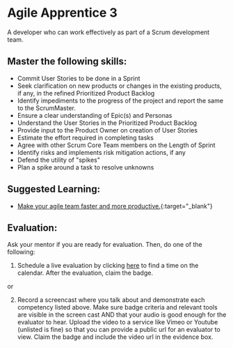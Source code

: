 # Agile Apprentice 3

A developer who can work effectively as part of a Scrum development team.

## Master the following skills:

- Commit User Stories to be done in a Sprint
- Seek clarification on new products or changes in the existing products, if any, in the refined Prioritized Product Backlog
- Identify impediments to the progress of the project and report the same to the ScrumMaster.
- Ensure a clear understanding of Epic(s) and Personas
- Understand the User Stories in the Prioritized Product Backlog
- Provide input to the Product Owner on creation of User Stories
- Estimate the effort required in completing tasks
- Agree with other Scrum Core Team members on the Length of Sprint
- Identify risks and implements risk mitigation actions, if any
- Defend the utility of "spikes"
- Plan a spike around a task to resolve unknowns

## Suggested Learning:

- [Make your agile team faster and more productive.](https://www.udemy.com/course/growing-agile-impediments/){:target="\_blank"}

## Evaluation:

Ask your mentor if you are ready for evaluation. Then, do one of the following:

1. Schedule a live evaluation by clicking [here](https://api.logro.io/widget/appointment/codex-evals/full-stack) to find a time on the calendar. After the evaluation, claim the badge.

or

2. Record a screencast where you talk about and demonstrate each competency listed above. Make sure badge criteria and relevant tools are visible in the screen cast AND that your audio is good enough for the evaluator to hear. Upload the video to a service like Vimeo or Youtube (unlisted is fine) so that you can provide a public url for an evaluator to view. Claim the badge and include the video url in the evidence box.
